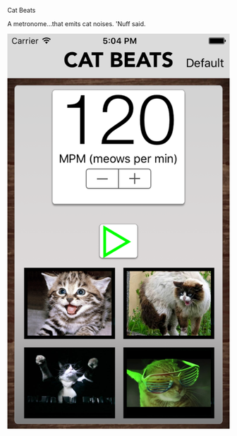 Cat Beats

A metronome...that emits cat noises.  'Nuff said.

<img src="screenshot.png" alt= "pic">
